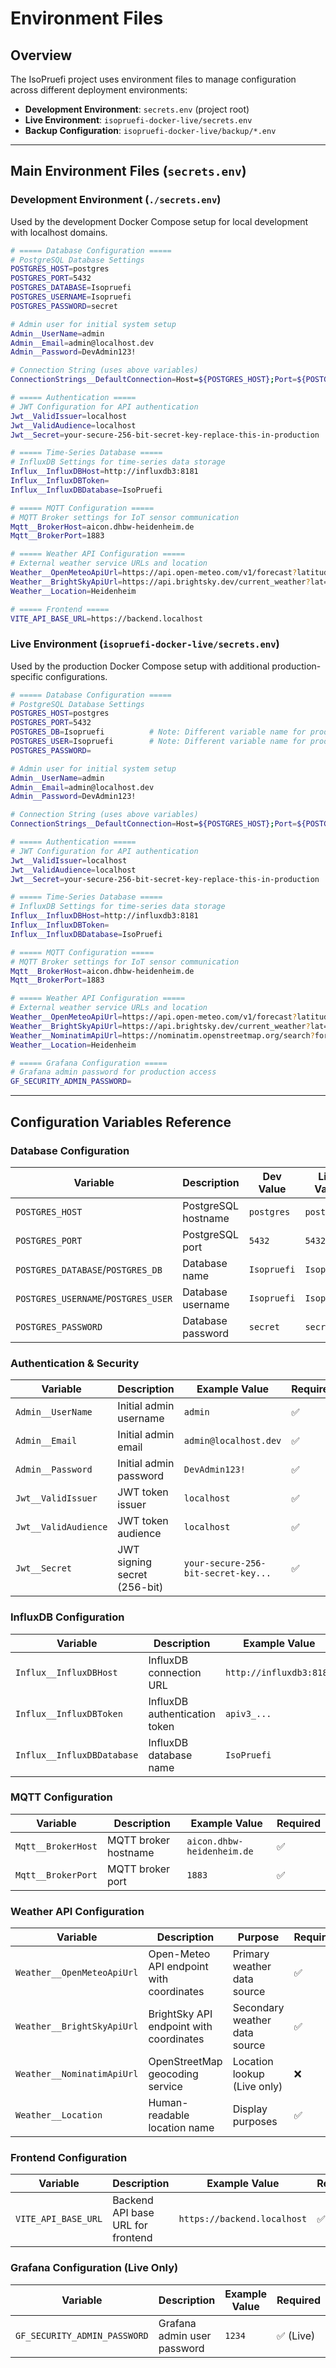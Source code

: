 # Environment Files

## Overview

The IsoPruefi project uses environment files to manage configuration across different deployment environments:

- **Development Environment**: `secrets.env` (project root)
- **Live Environment**: `isopruefi-docker-live/secrets.env`
- **Backup Configuration**: `isopruefi-docker-live/backup/*.env`

---

## Main Environment Files (`secrets.env`)

### Development Environment (`./secrets.env`)

Used by the development Docker Compose setup for local development with localhost domains.

```bash
# ===== Database Configuration =====
# PostgreSQL Database Settings
POSTGRES_HOST=postgres
POSTGRES_PORT=5432
POSTGRES_DATABASE=Isopruefi
POSTGRES_USERNAME=Isopruefi
POSTGRES_PASSWORD=secret

# Admin user for initial system setup
Admin__UserName=admin
Admin__Email=admin@localhost.dev
Admin__Password=DevAdmin123!

# Connection String (uses above variables)
ConnectionStrings__DefaultConnection=Host=${POSTGRES_HOST};Port=${POSTGRES_PORT};Database=${POSTGRES_DATABASE};Username=${POSTGRES_USERNAME};Password=${POSTGRES_PASSWORD}

# ===== Authentication =====
# JWT Configuration for API authentication
Jwt__ValidIssuer=localhost
Jwt__ValidAudience=localhost
Jwt__Secret=your-secure-256-bit-secret-key-replace-this-in-production

# ===== Time-Series Database =====
# InfluxDB Settings for time-series data storage
Influx__InfluxDBHost=http://influxdb3:8181
Influx__InfluxDBToken=
Influx__InfluxDBDatabase=IsoPruefi

# ===== MQTT Configuration =====
# MQTT Broker settings for IoT sensor communication
Mqtt__BrokerHost=aicon.dhbw-heidenheim.de
Mqtt__BrokerPort=1883

# ===== Weather API Configuration =====
# External weather service URLs and location
Weather__OpenMeteoApiUrl=https://api.open-meteo.com/v1/forecast?latitude=48.678&longitude=10.1516&models=icon_seamless&current=temperature_2m
Weather__BrightSkyApiUrl=https://api.brightsky.dev/current_weather?lat=48.67&lon=10.1516
Weather__Location=Heidenheim

# ===== Frontend =====
VITE_API_BASE_URL=https://backend.localhost
```

### Live Environment (`isopruefi-docker-live/secrets.env`)

Used by the production Docker Compose setup with additional production-specific configurations.

```bash
# ===== Database Configuration =====
# PostgreSQL Database Settings
POSTGRES_HOST=postgres
POSTGRES_PORT=5432
POSTGRES_DB=Isopruefi          # Note: Different variable name for production
POSTGRES_USER=Isopruefi        # Note: Different variable name for production  
POSTGRES_PASSWORD=

# Admin user for initial system setup
Admin__UserName=admin
Admin__Email=admin@localhost.dev
Admin__Password=DevAdmin123!

# Connection String (uses above variables)
ConnectionStrings__DefaultConnection=Host=${POSTGRES_HOST};Port=${POSTGRES_PORT};Database=${POSTGRES_DB};Username=${POSTGRES_USER};Password=${POSTGRES_PASSWORD}

# ===== Authentication =====
# JWT Configuration for API authentication
Jwt__ValidIssuer=localhost
Jwt__ValidAudience=localhost
Jwt__Secret=your-secure-256-bit-secret-key-replace-this-in-production

# ===== Time-Series Database =====
# InfluxDB Settings for time-series data storage
Influx__InfluxDBHost=http://influxdb3:8181
Influx__InfluxDBToken=
Influx__InfluxDBDatabase=IsoPruefi

# ===== MQTT Configuration =====
# MQTT Broker settings for IoT sensor communication
Mqtt__BrokerHost=aicon.dhbw-heidenheim.de
Mqtt__BrokerPort=1883

# ===== Weather API Configuration =====
# External weather service URLs and location
Weather__OpenMeteoApiUrl=https://api.open-meteo.com/v1/forecast?latitude=48.678&longitude=10.1516&models=icon_seamless&current=temperature_2m
Weather__BrightSkyApiUrl=https://api.brightsky.dev/current_weather?lat=48.67&lon=10.1516
Weather__NominatimApiUrl=https://nominatim.openstreetmap.org/search?format=jsonv2&postalcode=
Weather__Location=Heidenheim

# ===== Grafana Configuration =====
# Grafana admin password for production access
GF_SECURITY_ADMIN_PASSWORD=
```

---

## Configuration Variables Reference

### Database Configuration

| Variable | Description | Dev Value | Live Value | Required |
|----------|-------------|-----------|------------|----------|
| `POSTGRES_HOST` | PostgreSQL hostname | `postgres` | `postgres` | ✅ |
| `POSTGRES_PORT` | PostgreSQL port | `5432` | `5432` | ✅ |
| `POSTGRES_DATABASE`/`POSTGRES_DB` | Database name | `Isopruefi` | `Isopruefi` | ✅ |
| `POSTGRES_USERNAME`/`POSTGRES_USER` | Database username | `Isopruefi` | `Isopruefi` | ✅ |
| `POSTGRES_PASSWORD` | Database password | `secret` | `secret` | ✅ |

### Authentication & Security

| Variable | Description | Example Value | Required |
|----------|-------------|---------------|----------|
| `Admin__UserName` | Initial admin username | `admin` | ✅ |
| `Admin__Email` | Initial admin email | `admin@localhost.dev` | ✅ |
| `Admin__Password` | Initial admin password | `DevAdmin123!` | ✅ |
| `Jwt__ValidIssuer` | JWT token issuer | `localhost` | ✅ |
| `Jwt__ValidAudience` | JWT token audience | `localhost` | ✅ |
| `Jwt__Secret` | JWT signing secret (256-bit) | `your-secure-256-bit-secret-key...` | ✅ |

### InfluxDB Configuration

| Variable | Description | Example Value | Required |
|----------|-------------|---------------|----------|
| `Influx__InfluxDBHost` | InfluxDB connection URL | `http://influxdb3:8181` | ✅ |
| `Influx__InfluxDBToken` | InfluxDB authentication token | `apiv3_...` | ❌ (Dev), ✅ (Live) |
| `Influx__InfluxDBDatabase` | InfluxDB database name | `IsoPruefi` | ✅ |

### MQTT Configuration

| Variable | Description | Example Value | Required |
|----------|-------------|---------------|----------|
| `Mqtt__BrokerHost` | MQTT broker hostname | `aicon.dhbw-heidenheim.de` | ✅ |
| `Mqtt__BrokerPort` | MQTT broker port | `1883` | ✅ |

### Weather API Configuration

| Variable | Description | Purpose | Required |
|----------|-------------|---------|----------|
| `Weather__OpenMeteoApiUrl` | Open-Meteo API endpoint with coordinates | Primary weather data source | ✅ |
| `Weather__BrightSkyApiUrl` | BrightSky API endpoint with coordinates | Secondary weather data source | ✅ |
| `Weather__NominatimApiUrl` | OpenStreetMap geocoding service | Location lookup (Live only) | ❌ |
| `Weather__Location` | Human-readable location name | Display purposes | ✅ |

### Frontend Configuration

| Variable | Description | Example Value | Required |
|----------|-------------|---------------|----------|
| `VITE_API_BASE_URL` | Backend API base URL for frontend | `https://backend.localhost` | ✅ |

### Grafana Configuration (Live Only)

| Variable | Description | Example Value | Required |
|----------|-------------|---------------|----------|
| `GF_SECURITY_ADMIN_PASSWORD` | Grafana admin user password | `1234` | ✅ (Live) |